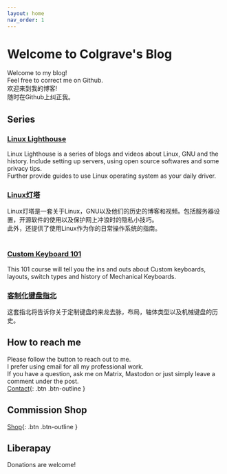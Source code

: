 ```yaml
---
layout: home
nav_order: 1
---
```

# Welcome to Colgrave's Blog
Welcome to my blog!  
Feel free to correct me on Github.     
欢迎来到我的博客!  
随时在Github上纠正我。  

## Series
### [**Linux Lighthouse**](/Linux%20Lighthouse/)  
Linux Lighthouse is a series of blogs and videos about Linux, GNU and the history. Include setting up servers, using open source softwares and some privacy tips.  
Further provide guides to use Linux operating system as your daily driver.  
### [Linux灯塔](/Linux%E7%81%AF%E5%A1%94/)  
Linux灯塔是一套关于Linux，GNU以及他们的历史的博客和视频。包括服务器设置，开源软件的使用以及保护网上冲浪时的隐私小技巧。  
此外，还提供了使用Linux作为你的日常操作系统的指南。  
&nbsp;  
  
### [**Custom Keyboard 101**](/Custom%20Keyboard%20101/)  
This 101 course will tell you the ins and outs about Custom keyboards, layouts, switch types and history of Mechanical Keyboards.  
### [客制化键盘指北](/Custom%20Keyboard%20101/)  
这套指北将告诉你关于定制键盘的来龙去脉，布局，轴体类型以及机械键盘的历史。  

## How to reach me
Please follow the button to reach out to me.  
I prefer using email for all my professional work.  
If you have a question, ask me on Matrix, Mastodon or just simply leave a comment under the post.  
[Contact](https://hanqixu.com/contact/){: .btn .btn-outline }  
  
## Commission Shop
[Shop](https://shop.hanqixu.com){: .btn .btn-outline }  
  
## Liberapay
Donations are welcome!  
<script src="https://liberapay.com/Colgrave/widgets/button.js"></script>
  
